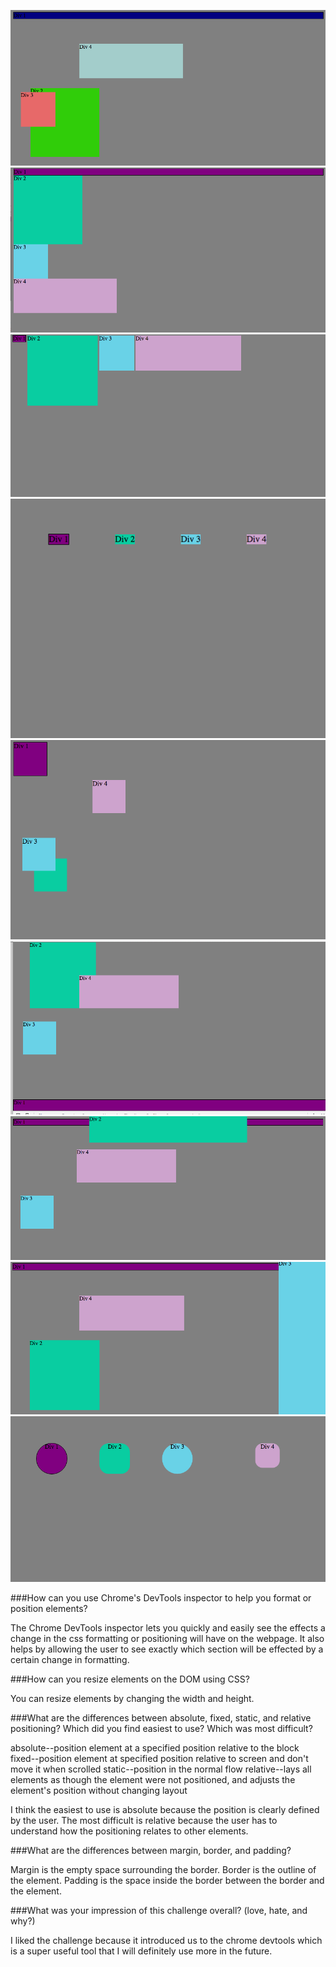 ![change the colors](./imgs/1changethecolors.png)
![column](./imgs/2column.png)
![row](./imgs/3row.png)
![equidistant](./imgs/4makeequidistant.png)
![squares](./imgs/5squares.png)
![footer](./imgs/6footer.png)
![header](./imgs/7header.png)
![sidebar](./imgs/8sidebar.png)
![getcreative](./imgs/9getcreative.png)

###How can you use Chrome's DevTools inspector to help you format or position elements?

The Chrome DevTools inspector lets you quickly and easily see the effects a change in the css formatting or positioning will have on the webpage. It also helps by allowing the user to see exactly which section will be effected by a certain change in formatting. 

###How can you resize elements on the DOM using CSS?

You can resize elements by changing the width and height.

###What are the differences between absolute, fixed, static, and relative positioning? Which did you find easiest to use? Which was most difficult?

absolute--position element at a specified position relative to the block
fixed--position element at specified position relative to screen and don't move it when scrolled
static--position in the normal flow
relative--lays all elements as though the element were not positioned, and adjusts the element's position without changing layout

I think the easiest to use is absolute because the position is clearly defined by the user. The most difficult is relative because the user has to understand how the positioning relates to other elements. 

###What are the differences between margin, border, and padding?

Margin is the empty space surrounding the border. 
Border is the outline of the element.
Padding is the space inside the border between the border and the element.

###What was your impression of this challenge overall? (love, hate, and why?)

I liked the challenge because it introduced us to the chrome devtools which is a super useful tool that I will definitely use more in the future.